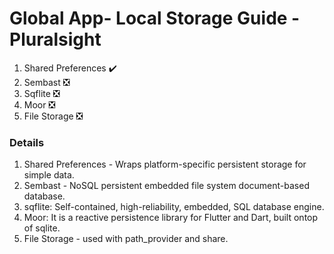 # Global App- Local Storage Guide - Pluralsight

1. Shared Preferences :heavy_check_mark:
2. Sembast :negative_squared_cross_mark:
3. Sqflite :negative_squared_cross_mark:
4. Moor :negative_squared_cross_mark:
5. File Storage :negative_squared_cross_mark:


### Details

1. Shared Preferences - Wraps platform-specific persistent storage for simple data.
2. Sembast - NoSQL persistent embedded file system document-based database.
3. sqflite: Self-contained, high-reliability, embedded, SQL database engine.
4. Moor: It is a reactive persistence library for Flutter and Dart, built ontop of sqlite.
5. File Storage - used with path_provider and share.
